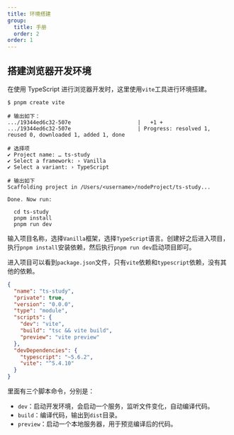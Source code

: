```yaml
---
title: 环境搭建
group:
  title: 手册
  order: 2
order: 1
---
```



## 搭建浏览器开发环境

在使用 TypeScript 进行浏览器开发时，这里使用`vite`工具进行环境搭建。

```shell
$ pnpm create vite

# 输出如下：
.../19344ed6c32-507e                     |   +1 +
.../19344ed6c32-507e                     | Progress: resolved 1, reused 0, downloaded 1, added 1, done

# 选择项
✔ Project name: … ts-study
✔ Select a framework: › Vanilla
✔ Select a variant: › TypeScript

# 输出如下
Scaffolding project in /Users/<username>/nodeProject/ts-study...

Done. Now run:

  cd ts-study
  pnpm install
  pnpm run dev

```

输入项目名称，选择`Vanilla`框架，选择`TypeScript`语言。创建好之后进入项目，执行`pnpm install`安装依赖，然后执行`pnpm run dev`启动项目即可。

进入项目可以看到`package.json`文件，只有`vite`依赖和`typescript`依赖，没有其他的依赖。

```json
{
  "name": "ts-study",
  "private": true,
  "version": "0.0.0",
  "type": "module",
  "scripts": {
    "dev": "vite",
    "build": "tsc && vite build",
    "preview": "vite preview"
  },
  "devDependencies": {
    "typescript": "~5.6.2",
    "vite": "^5.4.10"
  }
}
```

里面有三个脚本命令，分别是：

- `dev`：启动开发环境，会启动一个服务，监听文件变化，自动编译代码。
- `build`：编译代码，输出到`dist`目录。
- `preview`：启动一个本地服务器，用于预览编译后的代码。
